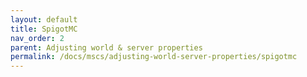 ```yaml
---
layout: default
title: SpigotMC 
nav_order: 2
parent: Adjusting world & server properties
permalink: /docs/mscs/adjusting-world-server-properties/spigotmc
---
```

